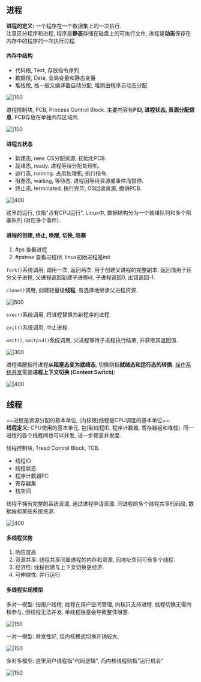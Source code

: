 ## 进程

**进程的定义:** 一个程序在一个数据集上的一次执行.  
注意区分程序和进程, 程序是**静态**存储在磁盘上的可执行文件, 进程是**动态**保存在内存中的程序的一次执行过程.

#### 内存中结构

- 代码段, Text, 存放指令序列
- 数据段, Data, 全局变量和静态变量
- 堆栈段, 栈一般又编译器自动分配, 堆则由程序员动态分配.

![|150](Pasted%20image%2020230619171849.png)

进程控制块, PCB, Process Control Block. 主要内容有**PID, 进程状态, 资源分配信息**. PCB存放在单独内存区域内.

![|150](Pasted%20image%2020230619172853.png)

#### 进程五状态

- 新建态, new. OS分配资源, 初始化PCB.
- 就绪态, ready. 进程等待分配处理机.
- 运行态, running. 占用处理机, 执行指令.
- 阻塞态, waiting, 等待态. 进程因等待资源或事件而暂停.
- 终止态, terminated. 执行完毕, OS回收资源, 撤销PCB.

![|400](Pasted%20image%2020230619205635.png)

这里的运行, 仅指"占有CPU运行". Linux中, 数据结构分为一个就绪队列和多个阻塞队列 (对应多个事件). 

#### 进程的创建, 终止, 唤醒, 切换, 阻塞

1. #ps 查看进程
2. #pstree 查看进程树. linux初始进程是init

`fork()`系统调用, 调用一次, 返回两次. 用于创建父进程的完整副本.
返回值用于区分父子进程, 父进程返回新建子进程id, 子进程返回0, 出错返回-1.

`clone()`调用, 创建轻量级**线程**, 有选择地继承父进程资源.

![|500](Pasted%20image%2020230619181858.png)

`exec()`系统调用, 将进程替换为新程序的进程.

`exit()`系统调用, 中止进程. 

`wait()`, `waitpid()`系统调用, 父进程等待子进程执行结束, 并获取其返回值.

![|300](Pasted%20image%2020230619182508.png)

进程唤醒指将进程**从阻塞态变为就绪态**, 切换则指**就绪态和运行态的转换.** [操作系统并发](操作系统概述.md)需要**进程上下文切换 (Context Switch):**

![|400](Pasted%20image%2020230619183343.png)

## 线程

==进程是资源分配的基本单位, (内核级)线程是CPU调度的基本单位==.  
**线程定义:** CPU使用的基本单元, 包括(线程ID, 程序计数器, 寄存器组和堆栈). 同一进程的各个线程间也可以并发, 进一步提高并发度.

线程控制块, Tread Control Block, TCB.  
- 线程ID
- 线程状态
- 程序计数器PC
- 寄存器集
- 栈空间

线程不拥有完整的系统资源, 通过进程申请资源. 同进程的多个线程共享代码段, 数据段和某些系统资源.

![|400](Pasted%20image%2020230619203020.png)

#### 多线程优势

1. 响应度高
2. 资源共享: 线程共享同属进程的内存和资源, 同地址空间可有多个线程.
3. 经济性: 线程创建与上下文切换更经济.
4. 可伸缩性: 并行运行

#### 多线程实现模型

多对一模型: 指用户线程, 线程在用户空间管理, 内核只支持进程. 线程切换无需内核参与, 但线程无法并发, 单线程阻塞会导致整体阻塞.

![|150](Pasted%20image%2020230619203728.png)

一对一模型: 并发性好, 但内核模式切换开销较大.

![|150](Pasted%20image%2020230619203732.png)

多对多模型: 这里用户线程指"代码逻辑", 而内核线程则指"运行机会"

![|150](Pasted%20image%2020230619203736.png)